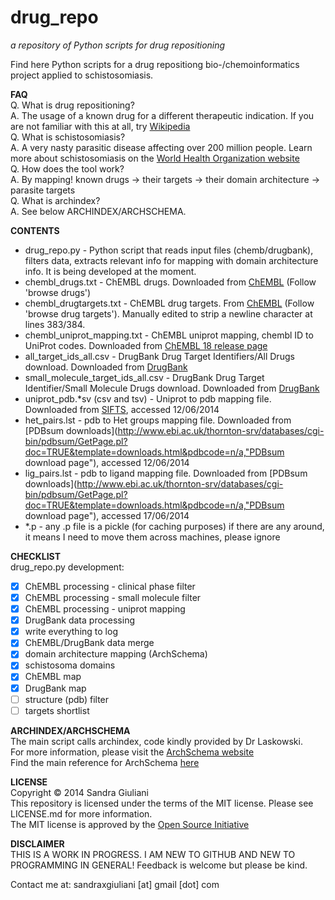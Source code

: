 # drug_repo #
_a repository of Python scripts for drug repositioning_


Find here Python scripts for a drug repositiong bio-/chemoinformatics project
applied to schistosomiasis.  

**FAQ**  
Q. What is drug repositioning?   
A. The usage of a known drug for a different therapeutic indication. If you are not familiar with this at all, try [Wikipedia](http://en.wikipedia.org/wiki/Drug_repositioning)  
Q. What is schistosomiasis?  
A. A very nasty parasitic disease affecting over 200 million people. Learn more about schistosomiasis on the [World Health Organization website](http://www.who.int/topics/schistosomiasis/en/)  
Q. How does the tool work?  
A. By mapping! known drugs -> their targets -> their domain architecture -> parasite targets  
Q. What is archindex?  
A. See below ARCHINDEX/ARCHSCHEMA.

**CONTENTS**
* drug_repo.py - Python script that reads input files (chemb/drugbank), filters data, extracts relevant info for mapping with domain architecture info. It is being developed at the moment.
* chembl\_drugs.txt - ChEMBL drugs. Downloaded from [ChEMBL](http://www.ebi.ac.uk/chembl/drugstore) (Follow 'browse drugs')
* chembl\_drugtargets.txt - ChEMBL drug targets. From [ChEMBL](http://www.ebi.ac.uk/chembl/drug/targets) (Follow 'browse drug targets'). Manually edited to strip a newline character at lines 383/384.  
* chembl\_uniprot\_mapping.txt - ChEMBL uniprot mapping, chembl ID to UniProt codes. Downloaded from [ChEMBL 18 release page](ftp://ftp.ebi.ac.uk/pub/databases/chembl/ChEMBLdb/releases/chembl_18/)  
* all\_target\_ids\_all.csv - DrugBank Drug Target Identifiers/All Drugs download. Downloaded from [DrugBank](http://www.drugbank.ca/downloads#protein-identifiers)  
* small\_molecule\_target\_ids\_all.csv - DrugBank Drug Target Identifier/Small Molecule Drugs download. Downloaded from [DrugBank](http://www.drugbank.ca/downloads#protein-identifiers)  
* uniprot_pdb.*sv (csv and tsv) - Uniprot to pdb mapping file. Downloaded from [SIFTS](http://www.ebi.ac.uk/pdbe/docs/sifts/quick.html), accessed 12/06/2014  
* het_pairs.lst - pdb to Het groups mapping file. Downloaded from [PDBsum downloads](http://www.ebi.ac.uk/thornton-srv/databases/cgi-bin/pdbsum/GetPage.pl?doc=TRUE&template=downloads.html&pdbcode=n/a,"PDBsum download page"), accessed 12/06/2014  
* lig_pairs.lst - pdb to ligand mapping file. Downloaded from [PDBsum downloads](http://www.ebi.ac.uk/thornton-srv/databases/cgi-bin/pdbsum/GetPage.pl?doc=TRUE&template=downloads.html&pdbcode=n/a,"PDBsum download page"), accessed 17/06/2014  
* \*.p - any .p file is a pickle (for caching purposes) if there are any around, it means I need to move them across machines, please ignore



**CHECKLIST**  
drug_repo.py development:
- [x] ChEMBL processing - clinical phase filter 
- [x] ChEMBL processing - small molecule filter 
- [x] ChEMBL processing - uniprot mapping
- [x] DrugBank data processing
- [x] write everything to log
- [x] ChEMBL/DrugBank data merge
- [x] domain architecture mapping (ArchSchema)
- [x] schistosoma domains
- [x] ChEMBL map
- [x] DrugBank map
- [ ] structure (pdb) filter
- [ ] targets shortlist

**ARCHINDEX/ARCHSCHEMA**  
The main script calls archindex, code kindly provided by Dr Laskowski.    
For more information, please visit the [ArchSchema website](http://www.ebi.ac.uk/thornton-srv/databases/archschema)  
Find the main reference for ArchSchema [here](http://www.ncbi.nlm.nih.gov/pubmed/20299327)  

**LICENSE**  
Copyright &copy; 2014 Sandra Giuliani  
This repository is licensed under the terms of the MIT license. Please see LICENSE.md for more information.  
The MIT license is approved by the [Open Source Initiative](http://opensource.org/licenses)

**DISCLAIMER**  
THIS IS A WORK IN PROGRESS. I AM NEW TO GITHUB AND NEW TO PROGRAMMING IN GENERAL! Feedback is welcome but please be kind.

Contact me at: sandraxgiuliani [at] gmail [dot] com
